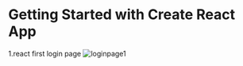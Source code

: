 # Getting Started with Create React App
 1.react first login page
![loginpage1](https://github.com/rifatzaman5/React-Js-login-Pages/assets/171543908/e6829975-bbc1-49a8-9195-537cef6170b0)
